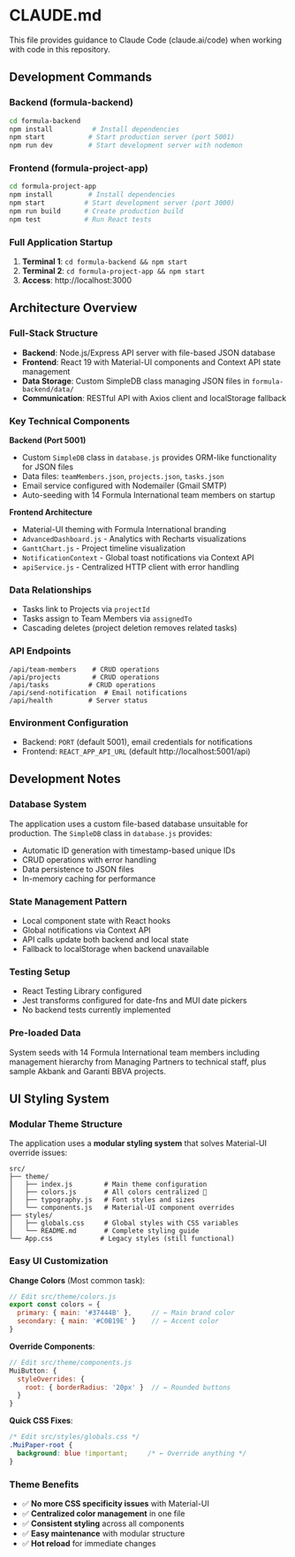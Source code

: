 # CLAUDE.md

This file provides guidance to Claude Code (claude.ai/code) when working with code in this repository.

## Development Commands

### Backend (formula-backend)
```bash
cd formula-backend
npm install          # Install dependencies
npm start           # Start production server (port 5001)
npm run dev         # Start development server with nodemon
```

### Frontend (formula-project-app)
```bash
cd formula-project-app
npm install         # Install dependencies
npm start          # Start development server (port 3000)
npm run build      # Create production build
npm test           # Run React tests
```

### Full Application Startup
1. **Terminal 1**: `cd formula-backend && npm start`
2. **Terminal 2**: `cd formula-project-app && npm start`
3. **Access**: http://localhost:3000

## Architecture Overview

### Full-Stack Structure
- **Backend**: Node.js/Express API server with file-based JSON database
- **Frontend**: React 19 with Material-UI components and Context API state management
- **Data Storage**: Custom SimpleDB class managing JSON files in `formula-backend/data/`
- **Communication**: RESTful API with Axios client and localStorage fallback

### Key Technical Components

**Backend (Port 5001)**
- Custom `SimpleDB` class in `database.js` provides ORM-like functionality for JSON files
- Data files: `teamMembers.json`, `projects.json`, `tasks.json`
- Email service configured with Nodemailer (Gmail SMTP)
- Auto-seeding with 14 Formula International team members on startup

**Frontend Architecture**
- Material-UI theming with Formula International branding
- `AdvancedDashboard.js` - Analytics with Recharts visualizations
- `GanttChart.js` - Project timeline visualization
- `NotificationContext` - Global toast notifications via Context API
- `apiService.js` - Centralized HTTP client with error handling

### Data Relationships
- Tasks link to Projects via `projectId`
- Tasks assign to Team Members via `assignedTo` 
- Cascading deletes (project deletion removes related tasks)

### API Endpoints
```
/api/team-members    # CRUD operations
/api/projects        # CRUD operations  
/api/tasks          # CRUD operations
/api/send-notification  # Email notifications
/api/health         # Server status
```

### Environment Configuration
- Backend: `PORT` (default 5001), email credentials for notifications
- Frontend: `REACT_APP_API_URL` (default http://localhost:5001/api)

## Development Notes

### Database System
The application uses a custom file-based database unsuitable for production. The `SimpleDB` class in `database.js` provides:
- Automatic ID generation with timestamp-based unique IDs
- CRUD operations with error handling
- Data persistence to JSON files
- In-memory caching for performance

### State Management Pattern
- Local component state with React hooks
- Global notifications via Context API
- API calls update both backend and local state
- Fallback to localStorage when backend unavailable

### Testing Setup
- React Testing Library configured
- Jest transforms configured for date-fns and MUI date pickers
- No backend tests currently implemented

### Pre-loaded Data
System seeds with 14 Formula International team members including management hierarchy from Managing Partners to technical staff, plus sample Akbank and Garanti BBVA projects.

## UI Styling System

### Modular Theme Structure
The application uses a **modular styling system** that solves Material-UI override issues:

```
src/
├── theme/
│   ├── index.js        # Main theme configuration
│   ├── colors.js       # All colors centralized 🎨
│   ├── typography.js   # Font styles and sizes
│   └── components.js   # Material-UI component overrides
├── styles/
│   ├── globals.css     # Global styles with CSS variables
│   └── README.md       # Complete styling guide
└── App.css            # Legacy styles (still functional)
```

### Easy UI Customization

**Change Colors** (Most common task):
```javascript
// Edit src/theme/colors.js
export const colors = {
  primary: { main: '#37444B' },     // ← Main brand color
  secondary: { main: '#C0B19E' }    // ← Accent color
}
```

**Override Components**:
```javascript
// Edit src/theme/components.js
MuiButton: {
  styleOverrides: {
    root: { borderRadius: '20px' }  // ← Rounded buttons
  }
}
```

**Quick CSS Fixes**:
```css
/* Edit src/styles/globals.css */
.MuiPaper-root {
  background: blue !important;     /* ← Override anything */
}
```

### Theme Benefits
- ✅ **No more CSS specificity issues** with Material-UI
- ✅ **Centralized color management** in one file
- ✅ **Consistent styling** across all components
- ✅ **Easy maintenance** with modular structure
- ✅ **Hot reload** for immediate changes